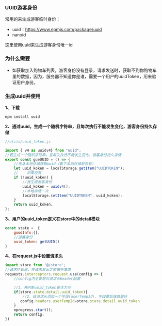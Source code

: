 ### UUID游客身份

常用的来生成游客临时身份：

+ uuid：https://www.npmjs.com/package/uuid
+ nanoid

这里使用uuid来生成游客身份唯一id

### 为什么需要

+ 如获取加入购物车列表，游客身份没有登录，请求发送时，获取不到你购物车里的数据，因为，服务器不知道你是谁，需要一个用户的uuidToken，用来验证用户身份。



### 生成uuid并使用

**1、下载**

```cms
npm install uuid
```

**2、通过uuid，生成一个随机字符串，且每次执行不能发生变化，游客身份持久存储**

```js
//utils/uuid_token.js

import { v4 as uuidv4} from "uuid";
//要生成一个随机字符串，且每次执行不能发生变化，游客身份持久存储
export const gueUUID = () => {
    //先从本地存储获取uuid（看下本地存储是否有）
    let uuid_koken = localStorage.getItem("UUIDTOKEN");
    //    如果没有
    if (!uuid_koken) {
        //我生成游客身份
        uuid_koken = uuidv4();
        //本地存储一次
        localStorage.setItem("UUIDTOKEN", uuid_koken);
    }
    return uuid_koken;
};
```

**3、用户的uuid_token定义在store中的detail模块**

```js
const state =  {
    goodInfo:{},
    //游客身份
    uuid_token: getUUID()
}
```

**4、在request.js中设置请求头**

```js
import store from '@/store';
//请求拦截器，在请求发出之前做些事情
requests.interceptors.request.use(config => {
    //config内主要是对请求头Header配置

    //1、先判断uuid_token是否为空
    if(store.state.detail.uuid_token){
        //2、给请求头添加一个字段(userTempId)，字段要后端商量好
       config.headers.userTempId=store.state.detail.uuid_token
    }
    nprogress.start();
    return config;
})
```